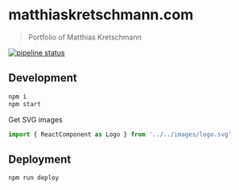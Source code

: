 #  matthiaskretschmann.com
> Portfolio of Matthias Kretschmann

[![pipeline status](https://git.berlin/m/portfolio/badges/master/pipeline.svg)](https://git.berlin/m/portfolio/commits/master)

## Development

```bash
npm i
npm start
```

Get SVG images

```js
import { ReactComponent as Logo } from '../../images/logo.svg'
```

## Deployment

```bash
npm run deploy
```
